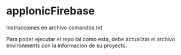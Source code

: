 # appIonicFirebase
Instrucciones en archivo comandos.txt

Para poder ejecutar el repo tal como esta, debe actualizar el archivo environments con la informacion de su proyecto.
